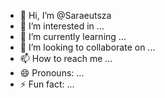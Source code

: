 - 👋 Hi, I’m @Saraeutsza
- 👀 I’m interested in ...
- 🌱 I’m currently learning ...
- 💞️ I’m looking to collaborate on ...
- 📫 How to reach me ...
- 😄 Pronouns: ...
- ⚡ Fun fact: ...

<!---
Saraeutsza/Saraeutsza is a ✨ special ✨ repository because its `README.md` (this file) appears on your GitHub profile.
You can click the Preview link to take a look at your changes.
--->
